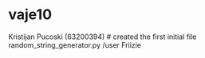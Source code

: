 # vaje10

Kristijan Pucoski (63200394) # created the first initial file random_string_generator.py /user Friizie
